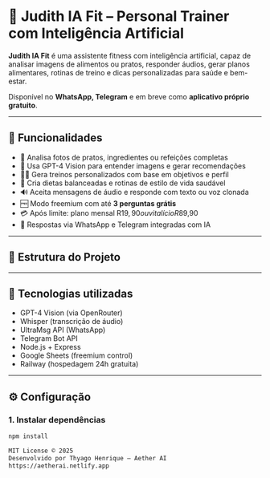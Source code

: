 # 🧠 Judith IA Fit – Personal Trainer com Inteligência Artificial

**Judith IA Fit** é uma assistente fitness com inteligência artificial, capaz de analisar imagens de alimentos ou pratos, responder áudios, gerar planos alimentares, rotinas de treino e dicas personalizadas para saúde e bem-estar. 

Disponível no **WhatsApp, Telegram** e em breve como **aplicativo próprio gratuito**.

---

## 🚀 Funcionalidades

- 🥗 Analisa fotos de pratos, ingredientes ou refeições completas
- 🧠 Usa GPT-4 Vision para entender imagens e gerar recomendações
- 🏋️‍♀️ Gera treinos personalizados com base em objetivos e perfil
- 🎯 Cria dietas balanceadas e rotinas de estilo de vida saudável
- 🔊 Aceita mensagens de áudio e responde com texto ou voz clonada
- 🆓 Modo freemium com até **3 perguntas grátis**
- 💳 Após limite: plano mensal R$19,90 ou vitalício R$89,90
- 💬 Respostas via WhatsApp e Telegram integradas com IA

---

## 📁 Estrutura do Projeto


---

## 🧠 Tecnologias utilizadas

- GPT-4 Vision (via OpenRouter)
- Whisper (transcrição de áudio)
- UltraMsg API (WhatsApp)
- Telegram Bot API
- Node.js + Express
- Google Sheets (freemium control)
- Railway (hospedagem 24h gratuita)

---

## ⚙️ Configuração

### 1. Instalar dependências

```bash
npm install

MIT License © 2025
Desenvolvido por Thyago Henrique – Aether AI
https://aetherai.netlify.app
